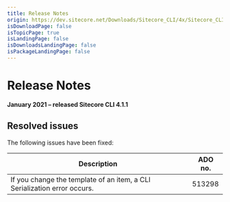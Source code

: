 ```yaml
---
title: Release Notes
origin: https://dev.sitecore.net/Downloads/Sitecore_CLI/4x/Sitecore_CLI_411/Release_Notes
isDownloadPage: false
isTopicPage: true
isLandingPage: false
isDownloadsLandingPage: false
isPackageLandingPage: false
---
```


# Release Notes

**January 2021 – released Sitecore CLI 4.1.1**

## Resolved issues

The following issues have been fixed:

 | Description | ADO no. |
 | --- | --- |
 | ​If you change the template of an item, a CLI Serialization error occurs. | 513298 |